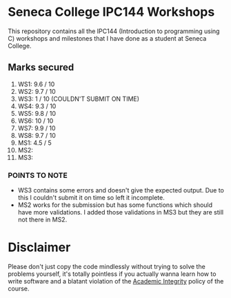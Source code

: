# Seneca College IPC144 Workshops
This repository contains all the IPC144 (Introduction to programming using C) workshops and milestones that I have done as a student at Seneca College.

## Marks secured
1. WS1: 9.6 / 10
2. WS2: 9.7 / 10
3. WS3: 1 / 10 (COULDN'T SUBMIT ON TIME)
4. WS4: 9.3 / 10
5. WS5: 9.8 / 10
6. WS6: 10 / 10
7. WS7: 9.9 / 10
8. WS8: 9.7 / 10
9. MS1: 4.5 / 5
10. MS2:
11. MS3:

### POINTS TO NOTE
- WS3 contains some errors and doesn't give the expected output. Due to this I couldn't submit it on time so left it incomplete.
- MS2 works for the submission but has some functions which should have more validations. I added those validations in MS3 but they are still not there in MS2.

# Disclaimer
Please don't just copy the code mindlessly without trying to solve the problems yourself, it's totally pointless if you actually wanna learn how to write software and a blatant violation of the [Academic Integrity](https://www.senecacollege.ca/about/policies/academic-integrity-policy.html) policy of the course.
